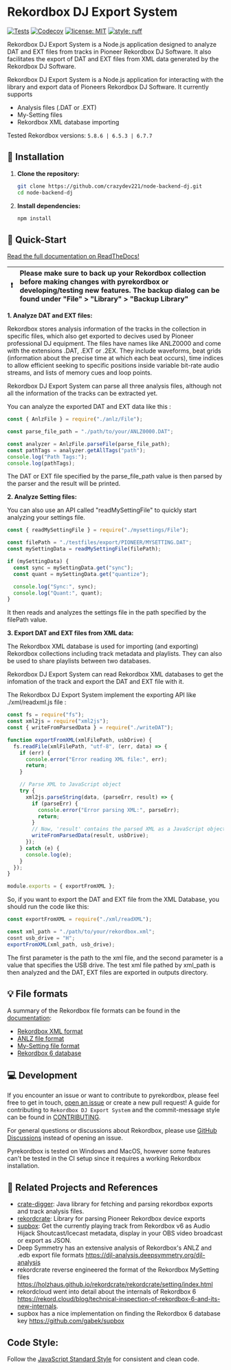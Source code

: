 # Rekordbox DJ Export System 

[![Tests][tests-badge]][tests-link]
[![Codecov][codecov-badge]][codecov-link]
[![license: MIT][license-badge]][license-link]
[![style: ruff][ruff-badge]][ruff-link]

Rekordbox DJ Export System is a Node.js application designed to analyze DAT and EXT files from tracks in Pioneer Rekordbox DJ Software. It also facilitates the export of DAT and EXT files from XML data generated by the Rekordbox DJ Software.

Rekordbox DJ Export System is a Node.js application for interacting with the library and export data of Pioneers Rekordbox DJ Software.
It currently supports

- Analysis files (.DAT or .EXT)
- My-Setting files
- Rekordbox XML database importing

Tested Rekordbox versions: `5.8.6 | 6.5.3 | 6.7.7`

## 🔧 Installation

1. **Clone the repository:**

   ```bash
   git clone https://github.com/crazydev221/node-backend-dj.git
   cd node-backend-dj
   ```

2. **Install dependencies:**
   ```bash
   npm install
   ```

## 🚀 Quick-Start

[Read the full documentation on ReadTheDocs!][documentation]

| ❗  | Please make sure to back up your Rekordbox collection before making changes with pyrekordbox or developing/testing new features. The backup dialog can be found under "File" > "Library" > "Backup Library" |
| --- | :---------------------------------------------------------------------------------------------------------------------------------------------------------------------------------------------------------- |

**1. Analyze DAT and EXT files:**

Rekordbox stores analysis information of the tracks in the collection in specific files, which also get exported to decives used by Pioneer professional DJ equipment. The files have names like ANLZ0000 and come with the extensions .DAT, .EXT or .2EX. They include waveforms, beat grids (information about the precise time at which each beat occurs), time indices to allow efficient seeking to specific positions inside variable bit-rate audio streams, and lists of memory cues and loop points.

Rekordbox DJ Export System can parse all three analysis files, although not all the information of the tracks can be extracted yet.

You can analyze the exported DAT and EXT data like this :

```javascript
const { AnlzFile } = require("./anlz/File");

const parse_file_path = "./path/to/your/ANLZ0000.DAT";

const analyzer = AnlzFile.parseFile(parse_file_path);
const pathTags = analyzer.getAllTags("path");
console.log("Path Tags:");
console.log(pathTags);
```

The DAT or EXT file specified by the parse_file_path value is then parsed by the parser and the result will be printed.

**2. Analyze Setting files:**

You can also use an API called "readMySettingFile" to quickly start analyzing your settings file.

```javascript
const { readMySettingFile } = require("./mysettings/File");

const filePath = "./testfiles/export/PIONEER/MYSETTING.DAT";
const mySettingData = readMySettingFile(filePath);

if (mySettingData) {
  const sync = mySettingData.get("sync");
  const quant = mySettingData.get("quantize");

  console.log("Sync:", sync);
  console.log("Quant:", quant);
}
```

It then reads and analyzes the settings file in the path specified by the filePath value.

**3. Export DAT and EXT files from XML data:**

The Rekordbox XML database is used for importing (and exporting) Rekordbox collections including track metadata and playlists. They can also be used to share playlists between two databases.

Rekordbox DJ Export System can read Rekordbox XML databases to get the infomation of the track and export the DAT and EXT file with it.

The Rekordbox DJ Export System implement the exporting API like ./xml/readxml.js file :

```javascript
const fs = require("fs");
const xml2js = require("xml2js");
const { writeFromParsedData } = require("./writeDAT");

function exportFromXML(xmlFilePath, usbDrive) {
  fs.readFile(xmlFilePath, "utf-8", (err, data) => {
    if (err) {
      console.error("Error reading XML file:", err);
      return;
    }

    // Parse XML to JavaScript object
    try {
      xml2js.parseString(data, (parseErr, result) => {
        if (parseErr) {
          console.error("Error parsing XML:", parseErr);
          return;
        }
        // Now, 'result' contains the parsed XML as a JavaScript object
        writeFromParsedData(result, usbDrive);
      });
    } catch (e) {
      console.log(e);
    }
  });
}

module.exports = { exportFromXML };
```

So, if you want to export the DAT and EXT file from the XML Database, you should run the code like this:

```javascript
const exportFromXML = require("./xml/readXML");

const xml_path = "./path/to/your/rekordbox.xml";
cosnt usb_drive = "H";
exportFromXML(xml_path, usb_drive);
```

The first parameter is the path to the xml file, and the second parameter is a value that specifies the USB drive.
The test xml file pathed by xml_path is then analyzed and the DAT, EXT files are exported in outputs directory.

## 💡 File formats

A summary of the Rekordbox file formats can be found in the [documentation]:

- [Rekordbox XML format][xml-doc]
- [ANLZ file format][anlz-doc]
- [My-Setting file format][mysettings-doc]
- [Rekordbox 6 database][db6-doc]

## 💻 Development

If you encounter an issue or want to contribute to pyrekordbox, please feel free to get in touch,
[open an issue][new-issue] or create a new pull request! A guide for contributing to
`Rekordbox DJ Export System` and the commit-message style can be found in
[CONTRIBUTING].

For general questions or discussions about Rekordbox, please use [GitHub Discussions][discussions]
instead of opening an issue.

Pyrekordbox is tested on Windows and MacOS, however some features can't be tested in
the CI setup since it requires a working Rekordbox installation.

## 🔗 Related Projects and References

- [crate-digger]: Java library for fetching and parsing rekordbox exports and track analysis files.
- [rekordcrate]: Library for parsing Pioneer Rekordbox device exports
- [supbox]: Get the currently playing track from Rekordbox v6 as Audio Hijack Shoutcast/Icecast metadata, display in your OBS video broadcast or export as JSON.
- Deep Symmetry has an extensive analysis of Rekordbox's ANLZ and .edb export file formats
  https://djl-analysis.deepsymmetry.org/djl-analysis
- rekordcrate reverse engineered the format of the Rekordbox MySetting files
  https://holzhaus.github.io/rekordcrate/rekordcrate/setting/index.html
- rekordcloud went into detail about the internals of Rekordbox 6
  https://rekord.cloud/blog/technical-inspection-of-rekordbox-6-and-its-new-internals.
- supbox has a nice implementation on finding the Rekordbox 6 database key
  https://github.com/gabek/supbox

## Code Style:

Follow the [JavaScript Standard Style](https://standardjs.com/) for consistent and clean code.

[tests-badge]: https://img.shields.io/github/actions/workflow/status/dylanljones/pyrekordbox/tests.yml?branch=master&label=tests&logo=github&style=flat
[docs-badge]: https://img.shields.io/readthedocs/pyrekordbox/stable?style=flat
[platform-badge]: https://img.shields.io/badge/platform-win%20%7C%20osx-blue?style=flat
[license-badge]: https://img.shields.io/pypi/l/pyrekordbox?color=lightgrey
[black-badge]: https://img.shields.io/badge/code%20style-black-000000?style=flat
[ruff-badge]: https://img.shields.io/endpoint?url=https://raw.githubusercontent.com/astral-sh/ruff/main/assets/badge/v2.json
[codecov-badge]: https://codecov.io/gh/dylanljones/pyrekordbox/branch/master/graph/badge.svg?token=5Z2KVGL7N3
[license-link]: https://github.com/dylanljones/pyrekordbox/blob/master/LICENSE
[tests-link]: https://github.com/dylanljones/pyrekordbox/actions/workflows/tests.yml
[black-link]: https://github.com/psf/black
[ruff-link]: https://github.com/astral-sh/ruff
[lgtm-link]: https://lgtm.com/projects/g/dylanljones/pyrekordbox/context:python
[codecov-link]: https://app.codecov.io/gh/dylanljones/pyrekordbox/tree/master
[codecov-dev-link]: https://app.codecov.io/gh/dylanljones/pyrekordbox/tree/dev
[docs-latest-badge]: https://img.shields.io/readthedocs/pyrekordbox/latest?logo=readthedocs&style=flat
[docs-dev-badge]: https://img.shields.io/readthedocs/pyrekordbox/dev?logo=readthedocs&style=flat
[documentation]: https://pyrekordbox.readthedocs.io/en/stable/
[documentation-latest]: https://pyrekordbox.readthedocs.io/en/latest/
[documentation-dev]: https://pyrekordbox.readthedocs.io/en/dev/
[tutorial]: https://pyrekordbox.readthedocs.io/en/stable/tutorial/index.html
[db6-doc]: https://pyrekordbox.readthedocs.io/en/stable/formats/db6.html
[anlz-doc]: https://pyrekordbox.readthedocs.io/en/stable/formats/anlz.html
[xml-doc]: https://pyrekordbox.readthedocs.io/en/stable/formats/xml.html
[mysettings-doc]: https://pyrekordbox.readthedocs.io/en/stable/formats/mysetting.html
[new-issue]: https://github.com/dylanljones/pyrekordbox/issues/new/choose
[discussions]: https://github.com/dylanljones/pyrekordbox/discussions
[CONTRIBUTING]: https://github.com/dylanljones/pyrekordbox/blob/master/CONTRIBUTING.md
[CHANGELOG]: https://github.com/dylanljones/pyrekordbox/blob/master/CHANGELOG.md
[installation]: https://pyrekordbox.readthedocs.io/en/latest/installation.html
[rekordcrate]: https://github.com/Holzhaus/rekordcrate
[crate-digger]: https://github.com/Deep-Symmetry/crate-digger
[supbox]: https://github.com/gabek/supbox
